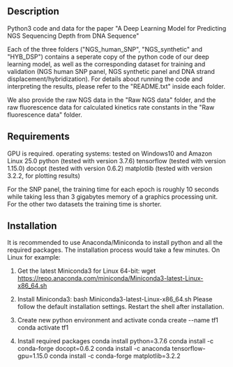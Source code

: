 Description
------------------------
Python3 code and data for the paper "A Deep Learning Model for Predicting NGS Sequencing Depth from DNA Sequence"

Each of the three folders ("NGS_human_SNP", "NGS_synthetic" and "HYB_DSP") contains a seperate copy of the python code of our deep learning model, as well as the corresponding dataset for training and validation (NGS human SNP panel, NGS synthetic panel and DNA strand displacement/hybridization). For details about running the code and interpreting the results, please refer to the "README.txt" inside each folder. 

We also provide the raw NGS data in the "Raw NGS data" folder, and the raw fluorescence data for calculated kinetics rate constants in the "Raw fluorescence data" folder. 


Requirements
------------------------
GPU is required. 
operating systems: tested on Windows10 and Amazon Linux 25.0
python (tested with version 3.7.6)
tensorflow (tested with version 1.15.0)
docopt (tested with version 0.6.2)
matplotlib (tested with version 3.2.2, for plotting results)

For the SNP panel, the training time for each epoch is roughly 10 seconds while taking less than 3 gigabytes memory of a graphics processing unit. For the other two datasets the training time is shorter. 


Installation
------------------------
It is recommended to use Anaconda/Miniconda to install python and all the required packages. The installation process would take a few minutes. 
On Linux for example: 
1. Get the latest Miniconda3 for Linux 64-bit:
wget https://repo.anaconda.com/miniconda/Miniconda3-latest-Linux-x86_64.sh

2. Install Miniconda3:
bash Miniconda3-latest-Linux-x86_64.sh
Please follow the default installation settings. Restart the shell after installation. 

3. Create new python environment and activate
conda create --name tf1
conda activate tf1

4. Install required packages
conda install python=3.7.6
conda install -c conda-forge docopt=0.6.2
conda install -c anaconda tensorflow-gpu=1.15.0
conda install -c conda-forge matplotlib=3.2.2
